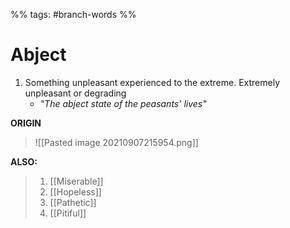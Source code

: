 %% tags: #branch-words %%
# Abject
1. Something unpleasant experienced to the extreme. Extremely unpleasant or degrading
	- *"The abject state of the peasants' lives"*



**ORIGIN**

> ![[Pasted image 20210907215954.png]]

**ALSO:**
> 1. [[Miserable]]
> 2. [[Hopeless]]
> 3. [[Pathetic]]
> 4. [[Pitiful]]